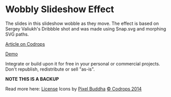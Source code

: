 Wobbly Slideshow Effect
=========

The slides in this slideshow wobble as they move. The effect is based on Sergey Valiukh's Dribbble shot and was made using Snap.svg and morphing SVG paths.

[Article on Codrops](http://tympanus.net/codrops/?p=20714)

[Demo](http://tympanus.net/Development/WobblySlideshowEffect/)

Integrate or build upon it for free in your personal or commercial projects. Don't republish, redistribute or sell "as-is". 

**NOTE THIS IS A BACKUP**

Read more here: [License](http://tympanus.net/codrops/licensing/)
Icons by [Pixel Buddha](http://pixelbuddha.net/)
[© Codrops 2014](http://www.codrops.com)
